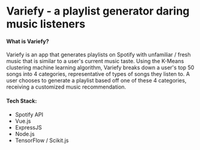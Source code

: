 # Variefy - a playlist generator daring music listeners

<div>
<h4> What is Variefy? </h4> 

<p>
  Variefy is an app that generates playlists on Spotify with unfamiliar / fresh music that is similar to a user's current music taste.
Using the K-Means clustering machine learning algorithm, Variefy breaks down a user's top 50 songs into 4 categories, representative of types of songs they listen to. A user chooses to generate a playlist based off one of these 4 categories, receiving a customized music recommendation.
  </p>
  
<h4> Tech Stack: </h4>
  <ul>
    <li>Spotify API</li>
    <li>Vue.js</li>
    <li>ExpressJS</li>
    <li>Node.js</li>
    <li>TensorFlow / Scikit.js </li>
    
  </ul>
  
</div>


